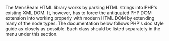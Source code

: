The MensBeam HTML library works by parsing HTML strings into PHP's existing XML DOM. It, however, has to force the antiquated PHP DOM extension into working properly with modern HTML DOM by extending many of the node types. The documentation below follows PHP's doc style guide as closely as possible. Each class should be listed separately in the menu under this section.
